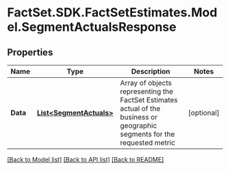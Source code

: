 # FactSet.SDK.FactSetEstimates.Model.SegmentActualsResponse

## Properties

Name | Type | Description | Notes
------------ | ------------- | ------------- | -------------
**Data** | [**List&lt;SegmentActuals&gt;**](SegmentActuals.md) | Array of objects representing the FactSet Estimates actual of the business or geographic segments for the requested metric  | [optional] 

[[Back to Model list]](../README.md#documentation-for-models) [[Back to API list]](../README.md#documentation-for-api-endpoints) [[Back to README]](../README.md)

